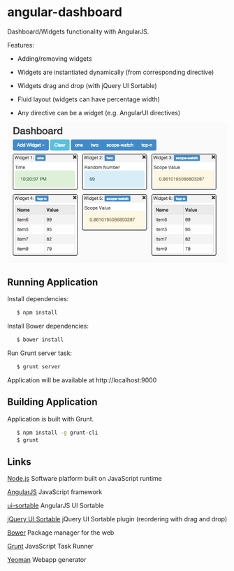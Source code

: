 angular-dashboard
=================

Dashboard/Widgets functionality with AngularJS.

 Features:

 - Adding/removing widgets

 - Widgets are instantiated dynamically (from corresponding directive)

 - Widgets drag and drop (with jQuery UI Sortable)

 - Fluid layout (widgets can have percentage width)

 - Any directive can be a widget (e.g. AngularUI directives)

![AngularJS Dashboard](docs/AngularJSDashboard.png "AngularJS Dashboard")

## Running Application
 Install dependencies:

 ``` bash
    $ npm install
 ```

 Install Bower dependencies:

 ``` bash
    $ bower install
 ```

 Run Grunt server task:

 ``` bash
    $ grunt server
 ```

 Application will be available at http://localhost:9000

## Building Application

 Application is built with Grunt.

 ``` bash
    $ npm install -g grunt-cli
    $ grunt
 ```

## Links

[Node.js](http://nodejs.org/) Software platform built on JavaScript runtime

[AngularJS](http://angularjs.org/) JavaScript framework

[ui-sortable](https://github.com/angular-ui/ui-sortable) AngularJS UI Sortable

[jQuery UI Sortable](http://jqueryui.com/sortable/) jQuery UI Sortable plugin (reordering with drag and drop)

[Bower](http://bower.io/) Package manager for the web

[Grunt](http://gruntjs.com/) JavaScript Task Runner

[Yeoman](http://yeoman.io/) Webapp generator
